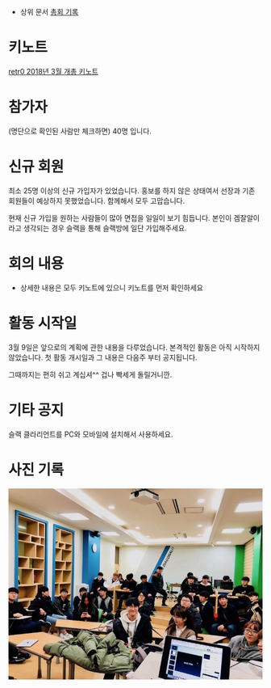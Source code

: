 <!-- TITLE: 2018 년 03 월 09 일 -->
<!-- SUBTITLE: 총회 내용 2018 년 03 월 09 일 -->

 * 상위 문서 [총회 기록](/총회-기록)


# 키노트
[retr0 2018년 3월 개총 키노트](/uploads/club-keynote/retr-0-2018-03.pdf "Retr 0 2018 03")

# 참가자
(명단으로 확인된 사람만 체크하면) 40명 입니다.
# 신규 회원
최소 25명 이상의 신규 가입자가 있었습니다.
홍보를 하지 않은 상태여서 선장과 기존 회원들이 예상하지 못했었습니다.
함께해서 모두 고맙습니다.


현재 신규 가입을 원하는 사람들이 많아 면접을 일일이 보기 힘듭니다.
본인이 겜잘알이라고 생각되는 경우 슬랙을 통해 슬랙방에 일단 가입해주세요.

# 회의 내용
 * 상세한 내용은 모두 키노트에 있으니 키노트를 먼저 확인하세요

# 활동 시작일
3월 9일은 앞으로의 계획에 관한 내용을 다루었습니다.
본격적인 활동은 아직 시작하지 않았습니다. 첫 활동 개시일과 그 내용은 다음주 부터 공지됩니다.

그때까지는 편히 쉬고 계십셔^^
겁나 빡세게 돌릴거니깐.

# 기타 공지
슬랙 클라리언트를 PC와 모바일에 설치해서 사용하세요.

# 사진 기록
![Img 0652](/uploads/img-0652.jpg "Img 0652")